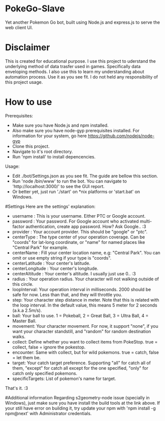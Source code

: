 # PokeGo-Slave
Yet another Pokemon Go bot, built using Node.js and express.js to serve the web client UI.

# Disclaimer
This is created for educational purpose. I use this project to uderstand the underlying method of data trasfer used in games. Specifically data enveloping methods.
I also use this to learn my understanding about automation process.
Use it as you see fit. I do not held any responsibility of this project usage.

# How to use
Prerequisites:
- Make sure you have Node.js and npm installed.
- Also make sure you have node-gyp prerequisites installed. For information for your system, go here https://github.com/nodejs/node-gyp
- Clone this project.
- Navigate to it's root directory.
- Run 'npm install' to install depencencies.

Usage:
- Edit ./bot/Settings.json as you see fit. The guide are bellow this section. 
- Run 'node /bin/www' to run the bot. You can navigate to 'http://localhost:3000/' to see the GUI report.
- Or better yet, just run './start' on *nix platforms or 'start.bat' on Windows.

#Settings
Here are the settings' explanation:
- username : This is your username. Either PTC or Google account.
- password : Your password. For Google account who activated multi-factor authentication, create app password. How? Ask Google.. :3
- provider : Your account provider. This should be "google" or "ptc".
- centerType : The type center of your operation coverage. Can be "coords" for lat-long coordinate, or "name" for named places like "Central Park" for example.
- centerName : Fill your center location name, e.g: "Central Park". You can omit or use empty string if your type is "coords".
- centerLatitude : Your center's latitude.
- centerLongitude : Your center's longitude.
- centerAltitude : Your center's altitude. I usually just use 0.. :3
- radius : Your operation radius. Your character will not walking outside of this circle.
- loopInterval: Your operation interval in milliseconds. 2000 should be safe for now. Less than that, and they will throttle you.
- step: Your character step distance in meter. Note that this is related with the loop interval. In the default value, this means 5 meter for 2 seconds (a.k.a 2.5m/s).
- ball: Your ball to use. 1 = Pokeball, 2 = Great Ball, 3 = Ultra Ball, 4 = Master Ball.
- movement: Your character movement. For now, it support "none", if you want your character standstill, and "random" for random destination walks.
- collect: Define whether you want to collect items from PokeStop. true = collect, false = ignore the pokestop.
- encounter: Same with collect, but for wild pokemons. true = catch, false = let them be.
- target: Your catch target preference. Supporting "all" for catch all of them, "except" for catch all except for the one specified, "only" for catch only specified pokemons.
- specificTargets: List of pokemon's name for target.

That's it. :3

#Additional information
Regarding s2geometry-node issue (specially in Windows), just make sure you have install the build tools at the link above. 
If your still have error on building it, try update your npm with 'npm install -g npm@next' with Administrator credentials.